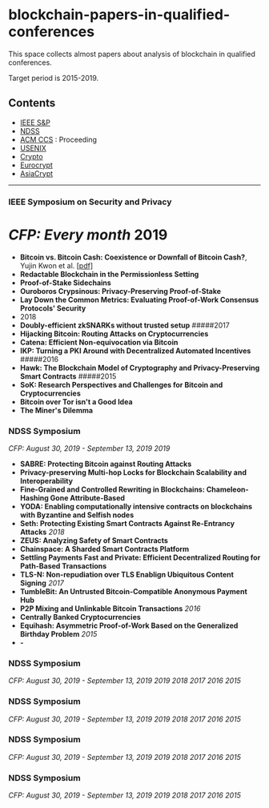 # blockchain-papers-in-qualified-conferences

This space collects almost papers about analysis of blockchain in qualified conferences.

Target period is 2015-2019.

## Contents

* [IEEE S&P](#IEEE-Symposium-on-Security-and-Privacy)
* [NDSS](#NDSS-Symposium)
* [ACM CCS](#2018-papers) : Proceeding
* [USENIX](#2017-papers)
* [Crypto](#2015-6-papers)
* [Eurocrypt](#security-sci(e)-journal-list)
* [AsiaCrypt](#links--tutorials)
* * *

### IEEE Symposium on Security and Privacy
*CFP: Every month*
2019
=============
- **Bitcoin vs. Bitcoin Cash: Coexistence or Downfall of Bitcoin Cash?**, Yujin Kwon et al. [[pdf]](https://arxiv.org/pdf/1902.11064.pdf)
- **Redactable Blockchain in the Permissionless Setting**
- **Proof-of-Stake Sidechains**
- **Ouroboros Crypsinous: Privacy-Preserving Proof-of-Stake**
- **Lay Down the Common Metrics: Evaluating Proof-of-Work Consensus Protocols' Security**
- 2018
- **Doubly-efficient zkSNARKs without trusted setup**
#####2017
- **Hijacking Bitcoin: Routing Attacks on Cryptocurrencies**
- **Catena: Efficient Non-equivocation via Bitcoin**
- **IKP: Turning a PKI Around with Decentralized Automated Incentives**
#####2016
- **Hawk: The Blockchain Model of Cryptography and Privacy-Preserving Smart Contracts**
#####2015
- **SoK: Research Perspectives and Challenges for Bitcoin and Cryptocurrencies**
- **Bitcoin over Tor isn't a Good Idea**
- **The Miner's Dilemma**

### NDSS Symposium
*CFP: August 30, 2019 - September 13, 2019*
*2019*
- **SABRE: Protecting Bitcoin against Routing Attacks**
- **Privacy-preserving Multi-hop Locks for Blockchain Scalability and Interoperability**
- **Fine-Grained and Controlled Rewriting in Blockchains: Chameleon-Hashing Gone Attribute-Based**
- **YODA: Enabling computationally intensive contracts on blockchains with Byzantine and Selfish nodes**
- **Seth: Protecting Existing Smart Contracts Against Re-Entrancy Attacks**
*2018*
- **ZEUS: Analyzing Safety of Smart Contracts**
- **Chainspace: A Sharded Smart Contracts Platform**
- **Settling Payments Fast and Private: Efficient Decentralized Routing for Path-Based Transactions**
- **TLS-N: Non-repudiation over TLS Enablign Ubiquitous Content Signing**
*2017*
- **TumbleBit: An Untrusted Bitcoin-Compatible Anonymous Payment Hub**
- **P2P Mixing and Unlinkable Bitcoin Transactions**
*2016*
- **Centrally Banked Cryptocurrencies**
- **Equihash: Asymmetric Proof-of-Work Based on the Generalized Birthday Problem**
*2015*
- **-**

### NDSS Symposium
*CFP: August 30, 2019 - September 13, 2019*
*2019*
*2018*
*2017*
*2016*
*2015*

### NDSS Symposium
*CFP: August 30, 2019 - September 13, 2019*
*2019*
*2018*
*2017*
*2016*
*2015*

### NDSS Symposium
*CFP: August 30, 2019 - September 13, 2019*
*2019*
*2018*
*2017*
*2016*
*2015*

### NDSS Symposium
*CFP: August 30, 2019 - September 13, 2019*
*2019*
*2018*
*2017*
*2016*
*2015*
